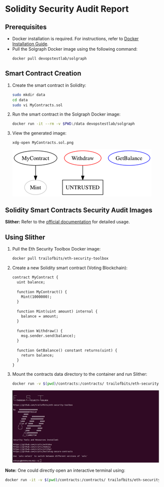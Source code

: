 # Solidity Security Audit Report

## Prerequisites
  - Docker installation is required. For instructions, refer to [Docker Installation Guide](/Docker.md).
  - Pull the Solgraph Docker image using the following command:
    ```
    docker pull devopstestlab/solgraph
    ```

## Smart Contract Creation
1. Create the smart contract in Solidity:
    ```bash
    sudo mkdir data
    cd data
    sudo vi MyContracts.sol
    ```

2. Run the smart contract in the Solgraph Docker image:
    ```bash
    docker run -it --rm -v $PWD:/data devopstestlab/solgraph
    ```

3. View the generated image:
    ```
    xdg-open MyContracts.sol.png
    ```
    ![MyContracts.sol](image-4.png)

## Solidity Smart Contracts Security Audit Images

**Slither:** Refer to the [official documentation](https://github.com/crytic/slither) for detailed usage.

## Using Slither
1. Pull the Eth Security Toolbox Docker image:
    ```bash
    docker pull trailofbits/eth-security-toolbox
    ```

2. Create a new Solidity smart contract (Voting Blockchain):
    ```solidity
    contract MyContract {
      uint balance;

      function MyContract() {
        Mint(1000000);
      }

      function Mint(uint amount) internal {
        balance = amount;
      }

      function Withdraw() {
        msg.sender.send(balance);
      }

      function GetBalance() constant returns(uint) {
        return balance;
      }
    }
    ```

3. Mount the contracts data directory to the container and run Slither:
    ```bash
    docker run -v $(pwd)/contracts:/contracts/ trailofbits/eth-security-toolbox bash -c "solc /contracts/mycontract.sol"
    ```
    ![MyContract.sol](image-5.png)

**Note:** One could directly open an interactive terminal using:
```bash
docker run -it -v $(pwd)/contracts:/contracts/ trailofbits/eth-security-toolbox bash
